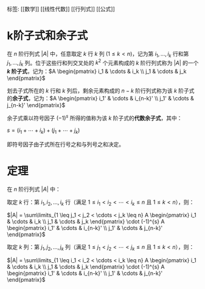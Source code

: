标签: [[数学]] [[线性代数]] [[行列式]] [[公式]]

# k阶子式和余子式

在 $n$ 阶行列式 $|A|$ 中，任意取定 $k$ 行 $k$ 列 $(1 \leq k < n)$，记为第 $i_1, \ldots, i_k$ 行和第 $j_1, \ldots, j_k$ 列。位于这些行和列交叉处的 $k^2$ 个元素构成的 $k$ 阶行列式称为 $|A|$ 的一个 **$k$ 阶子式**，记为：$A \begin{pmatrix} i_1 & \cdots & i_k \\ j_1 & \cdots & j_k \end{pmatrix}$

划去子式所在的 $k$ 行和 $k$ 列后，剩余元素构成的 $n-k$ 阶行列式称为该 $k$ 阶子式的**余子式**，记为：$A \begin{pmatrix} i_1' & \cdots & i_{n-k}' \\ j_1' & \cdots & j_{n-k}' \end{pmatrix}$

余子式乘以符号因子 $(-1)^{s}$ 所得的值称为该 $k$ 阶子式的**代数余子式**，其中：

$s = (i_1 + \cdots + i_k) + (j_1 + \cdots + j_k)$

即符号因子由子式所在行号之和与列号之和决定。

# 定理

在 $n$ 阶行列式 $|A|$ 中：

取定 $k$ 行：第 $i_1, i_2, \ldots, i_k$ 行（满足 $1 \leq i_1 < i_2 < \cdots < i_k \leq n$ 且 $1 \leq k < n$），则：

$|A| = \sum\limits_{1 \leq j_1 < j_2 < \cdots < j_k \leq n} A \begin{pmatrix} i_1 & \cdots & i_k \\ j_1 & \cdots & j_k \end{pmatrix} \cdot (-1)^{s} A \begin{pmatrix} i_1' & \cdots & i_{n-k}' \\ j_1' & \cdots & j_{n-k}' \end{pmatrix}$

取定 $k$ 列：第 $j_1, j_2, \ldots, j_k$ 列（满足 $1 \leq j_1 < j_2 < \cdots < j_k \leq n$ 且 $1 \leq k < n$），则：

$|A| = \sum\limits_{1 \leq i_1 < i_2 < \cdots < i_k \leq n} A \begin{pmatrix} i_1 & \cdots & i_k \\ j_1 & \cdots & j_k \end{pmatrix} \cdot (-1)^{s} A \begin{pmatrix} i_1' & \cdots & i_{n-k}' \\ j_1' & \cdots & j_{n-k}' \end{pmatrix}$

